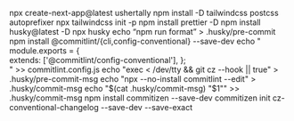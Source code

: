 npx create-next-app@latest ushertally
npm install -D tailwindcss postcss autoprefixer
npx tailwindcss init -p
npm install prettier -D
npm install husky@latest -D
npx husky
echo “npm run format” > .husky/pre-commit
npm install @commitlint/{cli,config-conventional} --save-dev
echo "  
module.exports = {  
 extends: ['@commitlint/config-conventional'],
};  
" >> commitlint.config.js
echo "exec < /dev/tty && git cz --hook || true" > .husky/pre-commit-msg
echo "npx --no-install commitlint --edit" > .husky/commit-msg
echo "$(cat .husky/commit-msg) \"\$1\"" >> .husky/commit-msg
npm install commitizen --save-dev
commitizen init cz-conventional-changelog --save-dev --save-exact
